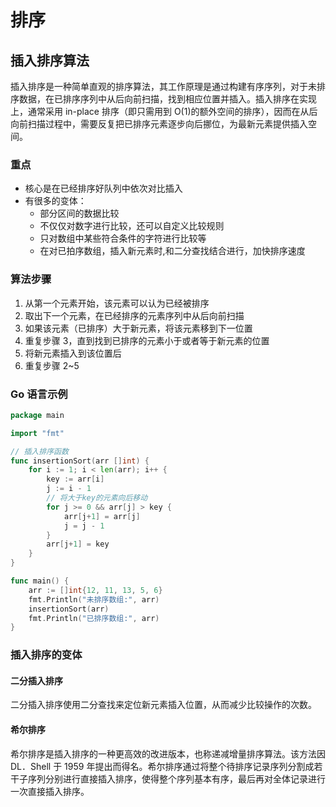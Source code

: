 # 排序

## 插入排序算法

<!-- notecardId: 1735833265225 -->

插入排序是一种简单直观的排序算法，其工作原理是通过构建有序序列，对于未排序数据，在已排序序列中从后向前扫描，找到相应位置并插入。插入排序在实现上，通常采用 in-place 排序（即只需用到 O(1)的额外空间的排序），因而在从后向前扫描过程中，需要反复把已排序元素逐步向后挪位，为最新元素提供插入空间。

### 重点

- 核心是在已经排序好队列中依次对比插入
- 有很多的变体：
  - 部分区间的数据比较
  - 不仅仅对数字进行比较，还可以自定义比较规则
  - 只对数组中某些符合条件的字符进行比较等
  - 在对已拍序数组，插入新元素时,和二分查找结合进行，加快排序速度

### 算法步骤

1. 从第一个元素开始，该元素可以认为已经被排序
2. 取出下一个元素，在已经排序的元素序列中从后向前扫描
3. 如果该元素（已排序）大于新元素，将该元素移到下一位置
4. 重复步骤 3，直到找到已排序的元素小于或者等于新元素的位置
5. 将新元素插入到该位置后
6. 重复步骤 2~5

### Go 语言示例

```go
package main

import "fmt"

// 插入排序函数
func insertionSort(arr []int) {
    for i := 1; i < len(arr); i++ {
        key := arr[i]
        j := i - 1
        // 将大于key的元素向后移动
        for j >= 0 && arr[j] > key {
            arr[j+1] = arr[j]
            j = j - 1
        }
        arr[j+1] = key
    }
}

func main() {
    arr := []int{12, 11, 13, 5, 6}
    fmt.Println("未排序数组:", arr)
    insertionSort(arr)
    fmt.Println("已排序数组:", arr)
}
```

### 插入排序的变体

#### 二分插入排序

二分插入排序使用二分查找来定位新元素插入位置，从而减少比较操作的次数。

#### 希尔排序

希尔排序是插入排序的一种更高效的改进版本，也称递减增量排序算法。该方法因 DL．Shell 于 1959 年提出而得名。希尔排序通过将整个待排序记录序列分割成若干子序列分别进行直接插入排序，使得整个序列基本有序，最后再对全体记录进行一次直接插入排序。
